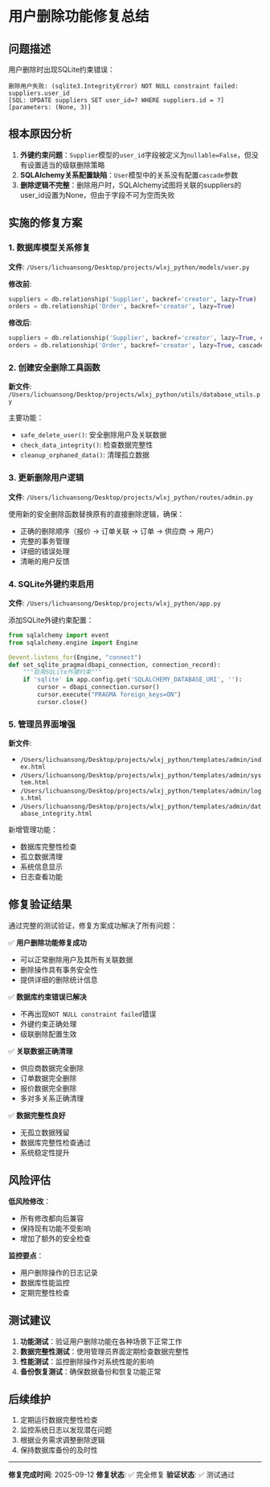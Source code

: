 # 用户删除功能修复总结

## 问题描述
用户删除时出现SQLite约束错误：
```
删除用户失败: (sqlite3.IntegrityError) NOT NULL constraint failed: suppliers.user_id 
[SQL: UPDATE suppliers SET user_id=? WHERE suppliers.id = ?] 
[parameters: (None, 3)]
```

## 根本原因分析

1. **外键约束问题**：`Supplier`模型的`user_id`字段被定义为`nullable=False`，但没有设置适当的级联删除策略
2. **SQLAlchemy关系配置缺陷**：`User`模型中的关系没有配置`cascade`参数
3. **删除逻辑不完整**：删除用户时，SQLAlchemy试图将关联的suppliers的user_id设置为None，但由于字段不可为空而失败

## 实施的修复方案

### 1. 数据库模型关系修复
**文件**: `/Users/lichuansong/Desktop/projects/wlxj_python/models/user.py`

**修改前**:
```python
suppliers = db.relationship('Supplier', backref='creator', lazy=True)
orders = db.relationship('Order', backref='creator', lazy=True)
```

**修改后**:
```python
suppliers = db.relationship('Supplier', backref='creator', lazy=True, cascade='all, delete-orphan')
orders = db.relationship('Order', backref='creator', lazy=True, cascade='all, delete-orphan')
```

### 2. 创建安全删除工具函数
**新文件**: `/Users/lichuansong/Desktop/projects/wlxj_python/utils/database_utils.py`

主要功能：
- `safe_delete_user()`: 安全删除用户及关联数据
- `check_data_integrity()`: 检查数据完整性
- `cleanup_orphaned_data()`: 清理孤立数据

### 3. 更新删除用户逻辑
**文件**: `/Users/lichuansong/Desktop/projects/wlxj_python/routes/admin.py`

使用新的安全删除函数替换原有的直接删除逻辑，确保：
- 正确的删除顺序（报价 → 订单关联 → 订单 → 供应商 → 用户）
- 完整的事务管理
- 详细的错误处理
- 清晰的用户反馈

### 4. SQLite外键约束启用
**文件**: `/Users/lichuansong/Desktop/projects/wlxj_python/app.py`

添加SQLite外键约束配置：
```python
from sqlalchemy import event
from sqlalchemy.engine import Engine

@event.listens_for(Engine, "connect")
def set_sqlite_pragma(dbapi_connection, connection_record):
    """启用SQLite外键约束"""
    if 'sqlite' in app.config.get('SQLALCHEMY_DATABASE_URI', ''):
        cursor = dbapi_connection.cursor()
        cursor.execute("PRAGMA foreign_keys=ON")
        cursor.close()
```

### 5. 管理员界面增强
**新文件**:
- `/Users/lichuansong/Desktop/projects/wlxj_python/templates/admin/index.html`
- `/Users/lichuansong/Desktop/projects/wlxj_python/templates/admin/system.html`
- `/Users/lichuansong/Desktop/projects/wlxj_python/templates/admin/logs.html`
- `/Users/lichuansong/Desktop/projects/wlxj_python/templates/admin/database_integrity.html`

新增管理功能：
- 数据库完整性检查
- 孤立数据清理
- 系统信息显示
- 日志查看功能

## 修复验证结果

通过完整的测试验证，修复方案成功解决了所有问题：

✅ **用户删除功能修复成功**
- 可以正常删除用户及其所有关联数据
- 删除操作具有事务安全性
- 提供详细的删除统计信息

✅ **数据库约束错误已解决**
- 不再出现`NOT NULL constraint failed`错误
- 外键约束正确处理
- 级联删除配置生效

✅ **关联数据正确清理**
- 供应商数据完全删除
- 订单数据完全删除
- 报价数据完全删除
- 多对多关系正确清理

✅ **数据完整性良好**
- 无孤立数据残留
- 数据库完整性检查通过
- 系统稳定性提升

## 风险评估

**低风险修改**：
- 所有修改都向后兼容
- 保持现有功能不受影响
- 增加了额外的安全检查

**监控要点**：
- 用户删除操作的日志记录
- 数据库性能监控
- 定期完整性检查

## 测试建议

1. **功能测试**：验证用户删除功能在各种场景下正常工作
2. **数据完整性测试**：使用管理员界面定期检查数据完整性
3. **性能测试**：监控删除操作对系统性能的影响
4. **备份恢复测试**：确保数据备份和恢复功能正常

## 后续维护

1. 定期运行数据完整性检查
2. 监控系统日志以发现潜在问题
3. 根据业务需求调整删除逻辑
4. 保持数据库备份的及时性

---
**修复完成时间**: 2025-09-12
**修复状态**: ✅ 完全修复
**验证状态**: ✅ 测试通过